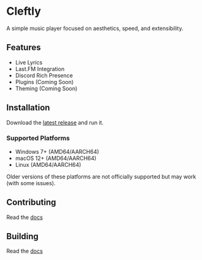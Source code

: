 # Cleftly

A simple music player focused on aesthetics, speed, and extensibility.

## Features

- Live Lyrics
- Last.FM Integration
- Discord Rich Presence
- Plugins (Coming Soon)
- Theming (Coming Soon)

## Installation

Download the [latest release](https://github.com/wxllow/cleftly/releases/latest) and run it.

### Supported Platforms

- Windows 7+ (AMD64/AARCH64)
- macOS 12+ (AMD64/AARCH64)
- Linux (AMD64/AARCH64)

Older versions of these platforms are not officially supported but may work (with some issues).

## Contributing

Read the [docs](https://docs.cleftly.com/contributing/)

## Building

Read the [docs](https://docs.cleftly.com/building/)

